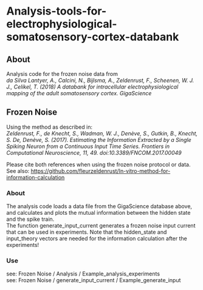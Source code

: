 # Analysis-tools-for-electrophysiological-somatosensory-cortex-databank

## About
Analysis code for the frozen noise data from <br />
*da Silva Lantyer, A., Calcini, N., Bijlsma, A., Zeldenrust, F., Scheenen, W. J. J., Celikel, T. (2018) A databank for intracellular electrophysiological mapping of the adult somatosensory cortex. GigaScience* <br />

## Frozen Noise
Using the method as described in: <br />
*Zeldenrust, F., de Knecht, S., Wadman, W. J., Denève, S., Gutkin, B., Knecht, S. De, Denève, S. (2017).  Estimating the Information Extracted by a Single Spiking Neuron from a Continuous Input Time Series.  Frontiers in Computational Neuroscience, 11, 49. doi:10.3389/FNCOM.2017.00049* <br />

Please cite both references when using the frozen noise protocol or data.<br />
See also: https://github.com/fleurzeldenrust/In-vitro-method-for-information-calculation

### About
The analysis code loads a data file from the GigaScience database above, and calculates and plots the mutual information between the hidden state and the spike train. <br />
The function generate_input_current generates a frozen noise input current that can be used in experiments. Note that the hidden_state and input_theory vectors are needed for the information calculation after the experiments!

### Use
see: Frozen Noise / Analysis / Example_analysis_experiments <br /> 
see: Frozen Noise / generate_input_current / Example_generate_input <br /> 
